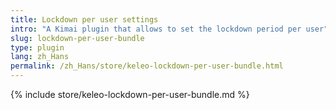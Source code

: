 ```yaml
---
title: Lockdown per user settings
intro: "A Kimai plugin that allows to set the lockdown period per user"
slug: lockdown-per-user-bundle
type: plugin
lang: zh_Hans
permalink: /zh_Hans/store/keleo-lockdown-per-user-bundle.html
---
```


{% include store/keleo-lockdown-per-user-bundle.md %}
